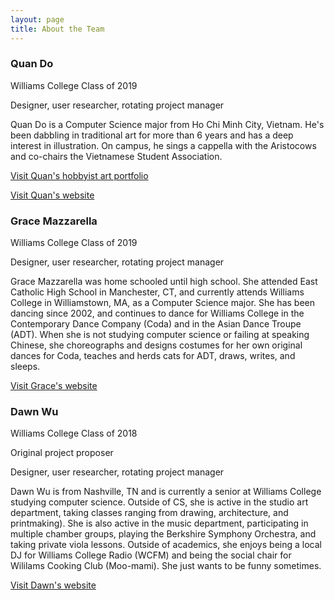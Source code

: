 ```yaml
---
layout: page
title: About the Team
---
```


### Quan Do

Williams College Class of 2019

Designer, user researcher, rotating project manager

Quan Do is a Computer Science major from Ho Chi Minh City, Vietnam. He's been dabbling in traditional art for more than 6 years and has a deep interest in illustration. On campus, he sings a cappella with the Aristocows and co-chairs the Vietnamese Student Association.

[Visit Quan's hobbyist art portfolio](https://dhmq.carbonmade.com/)

[Visit Quan's website](https://dhmquan.github.io/)

### Grace Mazzarella

Williams College Class of 2019

Designer, user researcher, rotating project manager

Grace Mazzarella was home schooled until high school. She attended East Catholic High School in Manchester, CT, and currently attends Williams College in Williamstown, MA, as a Computer Science major. She has been dancing since 2002, and continues to dance for Williams College in the Contemporary Dance Company (Coda) and in the Asian Dance Troupe (ADT). When she is not studying computer science or failing at speaking Chinese, she choreographs and designs costumes for her own original dances for Coda, teaches and herds cats for ADT, draws, writes, and sleeps.

[Visit Grace's website](https://i-am-a-turtle.github.io/)

### Dawn Wu

Williams College Class of 2018

Original project proposer

Designer, user researcher, rotating project manager

Dawn Wu is from Nashville, TN and is currently a senior at Williams College studying computer science. Outside of CS, she is active in the studio art department, taking classes ranging from drawing, architecture, and printmaking). She is also active in the music department, participating in multiple chamber groups, playing the Berkshire Symphony Orchestra, and taking private viola lessons. Outside of academics, she enjoys being a local DJ for Williams College Radio (WCFM) and being the social chair for Wililams Cooking Club (Moo-mami). She just wants to be funny sometimes.

[Visit Dawn's website](https://mang-bro.github.io/)
